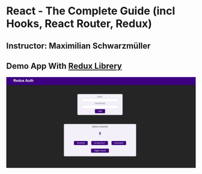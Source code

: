 # React - The Complete Guide (incl Hooks, React Router, Redux)
## Instructor: Maximilian Schwarzmüller
## Demo App With [Redux Librery](https://react-redux.js.org/)

![App ScreenShot](https://github.com/yeasinopu17/Redux-demo/blob/master/Screenshot.jpg)
